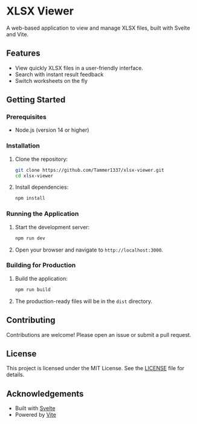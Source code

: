 # XLSX Viewer

A web-based application to view and manage XLSX files, built with Svelte and Vite.

## Features

- View quickly XLSX files in a user-friendly interface.
- Search with instant result feedback
- Switch worksheets on the fly

## Getting Started

### Prerequisites

- Node.js (version 14 or higher)

### Installation

1. Clone the repository:
    ```sh
    git clone https://github.com/Tammer1337/xlsx-viewer.git
    cd xlsx-viewer
    ```
2. Install dependencies:
    ```sh
    npm install
    ```

### Running the Application

1. Start the development server:
    ```sh
    npm run dev
    ```
2. Open your browser and navigate to `http://localhost:3000`.

### Building for Production

1. Build the application:
    ```sh
    npm run build
    ```
2. The production-ready files will be in the `dist` directory.

## Contributing

Contributions are welcome! Please open an issue or submit a pull request.

## License

This project is licensed under the MIT License. See the [LICENSE](LICENSE) file for details.

## Acknowledgements

- Built with [Svelte](https://svelte.dev/)
- Powered by [Vite](https://vitejs.dev/)
